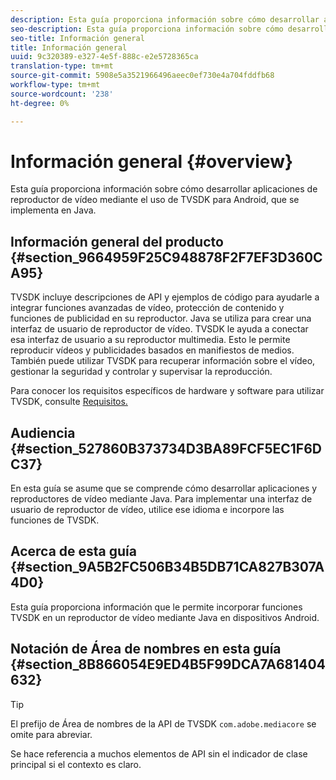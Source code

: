 ```yaml
---
description: Esta guía proporciona información sobre cómo desarrollar aplicaciones de reproductor de vídeo mediante el uso de TVSDK para Android, que se implementa en Java.
seo-description: Esta guía proporciona información sobre cómo desarrollar aplicaciones de reproductor de vídeo mediante el uso de TVSDK para Android, que se implementa en Java.
seo-title: Información general
title: Información general
uuid: 9c320389-e327-4e5f-888c-e2e5728365ca
translation-type: tm+mt
source-git-commit: 5908e5a3521966496aeec0ef730e4a704fddfb68
workflow-type: tm+mt
source-wordcount: '238'
ht-degree: 0%

---
```



# Información general {#overview}

Esta guía proporciona información sobre cómo desarrollar aplicaciones de reproductor de vídeo mediante el uso de TVSDK para Android, que se implementa en Java.

## Información general del producto {#section_9664959F25C948878F2F7EF3D360CA95}

TVSDK incluye descripciones de API y ejemplos de código para ayudarle a integrar funciones avanzadas de vídeo, protección de contenido y funciones de publicidad en su reproductor. Java se utiliza para crear una interfaz de usuario de reproductor de vídeo. TVSDK le ayuda a conectar esa interfaz de usuario a su reproductor multimedia. Esto le permite reproducir vídeos y publicidades basados en manifiestos de medios. También puede utilizar TVSDK para recuperar información sobre el vídeo, gestionar la seguridad y controlar y supervisar la reproducción.

Para conocer los requisitos específicos de hardware y software para utilizar TVSDK, consulte [Requisitos.](../../android-1.4-introduction/overview-prod-audience-guide/android-1.4-requirements.md)

## Audiencia {#section_527860B373734D3BA89FCF5EC1F6DC37}

En esta guía se asume que se comprende cómo desarrollar aplicaciones y reproductores de vídeo mediante Java. Para implementar una interfaz de usuario de reproductor de vídeo, utilice ese idioma e incorpore las funciones de TVSDK.

## Acerca de esta guía {#section_9A5B2FC506B34B5DB71CA827B307A4D0}

Esta guía proporciona información que le permite incorporar funciones TVSDK en un reproductor de vídeo mediante Java en dispositivos Android.

## Notación de Área de nombres en esta guía {#section_8B866054E9ED4B5F99DCA7A681404632}

>[!TIP]
>
>El prefijo de Área de nombres de la API de TVSDK `com.adobe.mediacore` se omite para abreviar.
>
>Se hace referencia a muchos elementos de API sin el indicador de clase principal si el contexto es claro.

